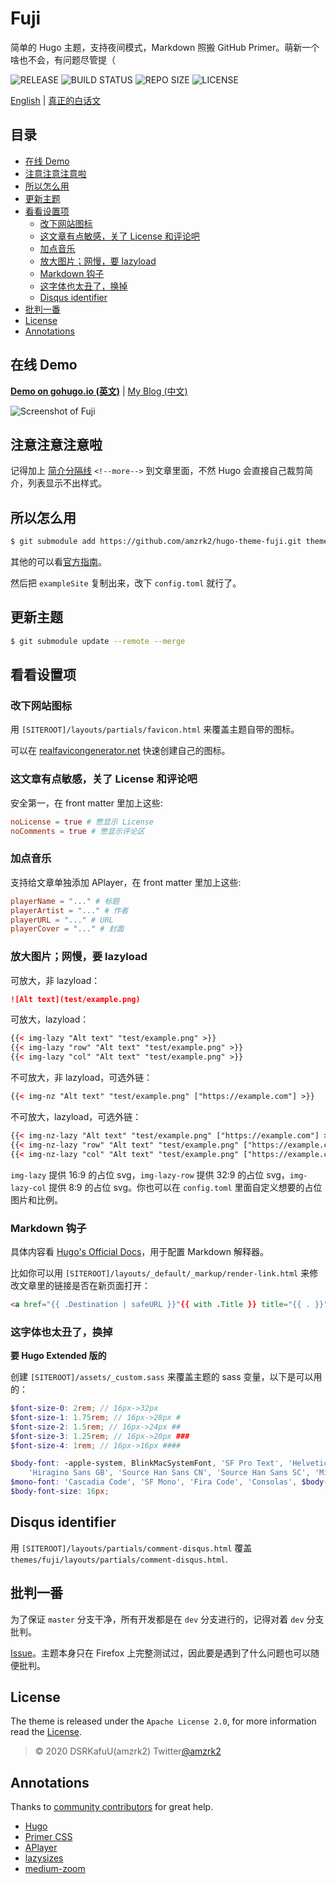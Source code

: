 # Fuji

简单的 Hugo 主题，支持夜间模式，Markdown 照搬 GitHub Primer。萌新一个啥也不会，有问题尽管提（

![RELEASE](https://img.shields.io/github/v/release/amzrk2/hugo-theme-fuji?style=flat-square) ![BUILD STATUS](https://img.shields.io/github/workflow/status/amzrk2/hugo-theme-fuji/Build%20Test?style=flat-square) ![REPO SIZE](https://img.shields.io/github/repo-size/amzrk2/hugo-theme-fuji?style=flat-square) ![LICENSE](https://img.shields.io/github/license/amzrk2/hugo-theme-fuji?style=flat-square)

[English](https://github.com/amzrk2/hugo-theme-fuji/blob/master/README.md) | [真正的白话文](https://github.com/amzrk2/hugo-theme-fuji/blob/master/README_CN.md)

## 目录

- [在线 Demo](#live-demos)
- [注意注意注意啦](#notice)
- [所以怎么用](#getting-started)
- [更新主题](#update-the-theme)
- [看看设置项](#configration)
  - [改下网站图标](#favicon)
  - [这文章有点敏感，关了 License 和评论吧](#in-post-license--comments)
  - [加点音乐](#aplayer)
  - [放大图片；网慢，要 lazyload](#image-zoom-and-lazyload-settings)
  - [Markdown 钩子](#markdown-render-hook)
  - [这字体也太丑了，换掉](#custom-fonts)
  - [Disqus identifier](#disqus-identifier)
- [批判一番](#contributing)
- [License](#license)
- [Annotations](#annotations)

## 在线 Demo

[**Demo on gohugo.io (英文)**](https://themes.gohugo.io/theme/hugo-theme-fuji/) | [My Blog (中文)](https://blog.amzrk2.cc/)

<!--more-->

![Screenshot of Fuji](https://raw.githubusercontent.com/amzrk2/hugo-theme-fuji/master/images/screenshot.png)

## 注意注意注意啦

记得加上 [简介分隔线](https://gohugo.io/content-management/summaries/#manual-summary-splitting) `<!--more-->` 到文章里面，不然 Hugo 会直接自己裁剪简介，列表显示不出样式。

## 所以怎么用

```bash
$ git submodule add https://github.com/amzrk2/hugo-theme-fuji.git themes/fuji
```

其他的可以看[官方指南](https://gohugo.io/overview/installing/)。

然后把 `exampleSite` 复制出来，改下 `config.toml` 就行了。

## 更新主题

```bash
$ git submodule update --remote --merge
```

## 看看设置项

### 改下网站图标

用 `[SITEROOT]/layouts/partials/favicon.html` 来覆盖主题自带的图标。

可以在 [realfavicongenerator.net](https://realfavicongenerator.net/) 快速创建自己的图标。

### 这文章有点敏感，关了 License 和评论吧

安全第一，在 front matter 里加上这些:

```toml
noLicense = true # 憋显示 License
noComments = true # 憋显示评论区
```

### 加点音乐

支持给文章单独添加 APlayer，在 front matter 里加上这些:

```toml
playerName = "..." # 标题
playerArtist = "..." # 作者
playerURL = "..." # URL
playerCover = "..." # 封面
```

### 放大图片；网慢，要 lazyload

可放大，非 lazyload：

```markdown
![Alt text](test/example.png)
```

可放大，lazyload：

```html
{{< img-lazy "Alt text" "test/example.png" >}}
{{< img-lazy "row" "Alt text" "test/example.png" >}}
{{< img-lazy "col" "Alt text" "test/example.png" >}}
```

不可放大，非 lazyload，可选外链：

```html
{{< img-nz "Alt text" "test/example.png" ["https://example.com"] >}}
```

不可放大，lazyload，可选外链：

```html
{{< img-nz-lazy "Alt text" "test/example.png" ["https://example.com"] >}}
{{< img-nz-lazy "row" "Alt text" "test/example.png" ["https://example.com"] >}}
{{< img-nz-lazy "col" "Alt text" "test/example.png" ["https://example.com"] >}}
```

`img-lazy` 提供 16:9 的占位 svg，`img-lazy-row` 提供 32:9 的占位 svg，`img-lazy-col` 提供 8:9 的占位 svg。你也可以在 `config.toml` 里面自定义想要的占位图片和比例。

### Markdown 钩子

具体内容看 [Hugo's Official Docs](https://gohugo.io/getting-started/configuration-markup#markdown-render-hooks)，用于配置 Markdown 解释器。

比如你可以用 `[SITEROOT]/layouts/_default/_markup/render-link.html` 来修改文章里的链接是否在新页面打开：

```html
<a href="{{ .Destination | safeURL }}"{{ with .Title }} title="{{ . }}"{{ end }}{{ if strings.HasPrefix .Destination "http" }} target="_blank"{{ end }}>{{ .Text | safeHTML }}</a>
```

### 这字体也太丑了，换掉

**要 Hugo Extended 版的**

创建 `[SITEROOT]/assets/_custom.sass` 来覆盖主题的 sass 变量，以下是可以用的：

```scss
$font-size-0: 2rem; // 16px->32px
$font-size-1: 1.75rem; // 16px->28px #
$font-size-2: 1.5rem; // 16px->24px ##
$font-size-3: 1.25rem; // 16px->20px ###
$font-size-4: 1rem; // 16px->16px ####

$body-font: -apple-system, BlinkMacSystemFont, 'SF Pro Text', 'Helvetica Neue', 'Helvetica', 'Arial', 'PingFang SC',
    'Hiragino Sans GB', 'Source Han Sans CN', 'Source Han Sans SC', 'Microsoft YaHei', 'WenQuanYi Micro Hei', sans-serif;
$mono-font: 'Cascadia Code', 'SF Mono', 'Fira Code', 'Consolas', $body-font;
$body-font-size: 16px;
```

## Disqus identifier

用 `[SITEROOT]/layouts/partials/comment-disqus.html` 覆盖 `themes/fuji/layouts/partials/comment-disqus.html`.

## 批判一番

为了保证 `master` 分支干净，所有开发都是在 `dev` 分支进行的，记得对着 `dev` 分支批判。

[Issue](https://github.com/amzrk2/hugo-theme-fuji/issues)。主题本身只在 Firefox 上完整测试过，因此要是遇到了什么问题也可以随便批判。

## License

The theme is released under the ```Apache License 2.0```, for more information read the [License](https://github.com/amzrk2/hugo-theme-fuji/blob/master/LICENSE).

> © 2020 DSRKafuU(amzrk2) Twitter[@amzrk2](https://twitter.com/amzrk2)

## Annotations

Thanks to [community contributors](https://github.com/amzrk2/hugo-theme-fuji/graphs/contributors) for great help.

- [Hugo](https://gohugo.io/)
- [Primer CSS](https://primer.style/css/)
- [APlayer](https://github.com/MoePlayer/APlayer)
- [lazysizes](https://github.com/aFarkas/lazysizes)
- [medium-zoom](https://github.com/francoischalifour/medium-zoom)
